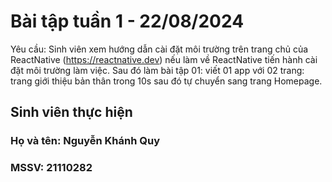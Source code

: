 # Bài tập tuần 1 - 22/08/2024

Yêu cầu: Sinh viên xem hướng dẫn cài đặt môi trường trên trang chủ của ReactNative (https://reactnative.dev) nếu làm về ReactNative tiến hành cài đặt môi trường làm việc. Sau đó làm bài tập 01: viết 01 app với 02 trang: trang giới thiệu bản thân trong 10s sau đó tự chuyển sang trang Homepage.

## Sinh viên thực hiện

### Họ và tên: Nguyễn Khánh Quy

### MSSV: 21110282
